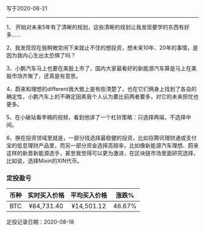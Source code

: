 写于2020-08-21

-----
1、 开始对未来5年有了清晰的规划，这些清晰的规划让我发现要学的东西有好多……

2、我发现现在我稍微空闲下来就止不住的想投资，想未来10年、20年的事情，是因为我内心生出太恐惧了吗？

3、小鹏汽车马上也要在美股上市了，国内大家最看好的新能源汽车算是马上在美股市场齐聚了，还真是有意思。

4、蔚来和理想的different我大致上是有些清楚了，也在它们俩身上找到了各自的确定性，小鹏汽车上的不确定因素我个人认为要比前两者要多，对它的未来担忧也更多。

5、在小破站看李楠的视频，看到他讲了一个杠铃策略：只选择两端，不选择中间。

6、换在投资领域里就是，一部分钱选择最稳健的投资，比如存腾讯理财通或支付宝的低息理财产品里，而另一部分资金选择高赔率，比如像新能源汽车理想、蔚来这样的新晋新能源选手，甚至我觉得可以更为激进，在区块链市场里面研究选择，比如说，选择Mixin的XIN代币。

### 定投盈亏

| 币种 | 实时买入价格 | 平均买入价格 |  涨跌%  |  
| :--: | :----------: | :----------: | :-----: |
| BTC  |  ¥84,731.40  |   ¥14,501.12  | 46.67% |

定投记录日期：2020-08-18
 

